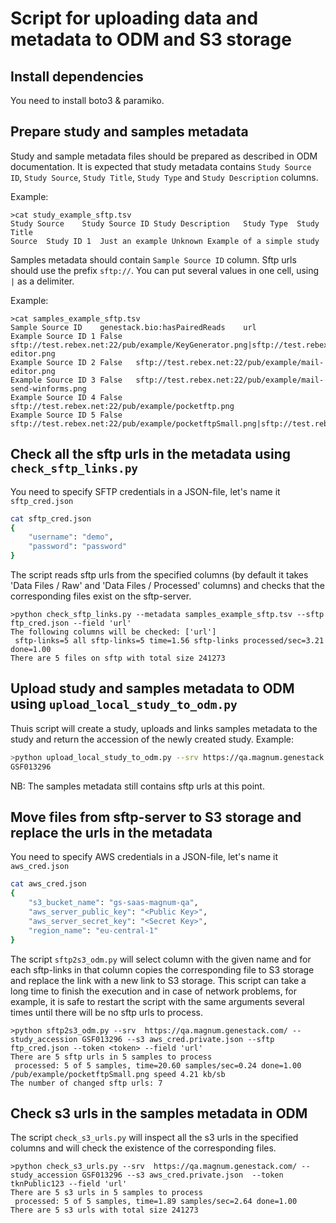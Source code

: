 # Script for uploading data and metadata to ODM and S3 storage

## Install dependencies

You need to install boto3 & paramiko.

## Prepare study and samples metadata

Study and sample metadata files should be prepared as described in ODM documentation.
It is expected that study metadata contains `Study Source ID`, `Study Source`, `Study Title`,
`Study Type` and `Study Description` columns.

Example:
```
>cat study_example_sftp.tsv 
Study Source	Study Source ID	Study Description	Study Type	Study Title
Source	Study ID 1	Just an example	Unknown	Example of a simple study
```
Samples metadata should contain `Sample Source ID` column.
Sftp urls should use the prefix `sftp://`. You can put several values in one cell,
using `|` as a delimiter.

Example:
```
>cat samples_example_sftp.tsv 
Sample Source ID	genestack.bio:hasPairedReads	url
Example Source ID 1	False	sftp://test.rebex.net:22/pub/example/KeyGenerator.png|sftp://test.rebex.net:22/pub/example/mail-editor.png
Example Source ID 2	False	sftp://test.rebex.net:22/pub/example/mail-editor.png
Example Source ID 3	False	sftp://test.rebex.net:22/pub/example/mail-send-winforms.png
Example Source ID 4	False	sftp://test.rebex.net:22/pub/example/pocketftp.png
Example Source ID 5	False	sftp://test.rebex.net:22/pub/example/pocketftpSmall.png|sftp://test.rebex.net:22/pub/example/pocketftp.png
```

## Check all the sftp urls in the metadata using `check_sftp_links.py`

You need to specify SFTP credentials in a JSON-file, let's name it `sftp_cred.json`

```bash
cat sftp_cred.json
{
	"username": "demo",
	"password": "password"
}
```

The script reads sftp urls from the specified columns (by default it takes 'Data Files / Raw' and 'Data Files / Processed' columns) and
checks that the corresponding files exist on the sftp-server.

```
>python check_sftp_links.py --metadata samples_example_sftp.tsv --sftp ftp_cred.json --field 'url'
The following columns will be checked: ['url']
 sftp-links=5 all sftp-links=5 time=1.56 sftp-links processed/sec=3.21 done=1.00
There are 5 files on sftp with total size 241273
```

## Upload study and samples metadata to ODM using `upload_local_study_to_odm.py`

Thuis script will create a study, uploads and links samples metadata to the study and return the accession
of the newly created study.
Example:
```bash
>python upload_local_study_to_odm.py --srv https://qa.magnum.genestack.com/ --study study_example_sftp.tsv --samples samples_example_sftp.tsv --token <token>
GSF013296
```
NB: The samples metadata still contains sftp urls at this point.

## Move files from sftp-server to S3 storage and replace the urls in the metadata

You need to specify AWS credentials in a JSON-file, let's name it `aws_cred.json`

```bash
cat aws_cred.json 
{
	"s3_bucket_name": "gs-saas-magnum-qa",
	"aws_server_public_key": "<Public Key>",
	"aws_server_secret_key": "<Secret Key>",
	"region_name": "eu-central-1"
}
```

The script `sftp2s3_odm.py` will select column with the given name and for each sftp-links in that column copies the corresponding file
to S3 storage and replace the link with a new link to S3 storage.
This script can take a long time to finish the execution and in case of network problems, for example,
it is safe to restart the script with the same arguments several times until there will be no sftp urls to process.

```
>python sftp2s3_odm.py --srv  https://qa.magnum.genestack.com/ --study_accession GSF013296 --s3 aws_cred.private.json --sftp ftp_cred.json --token <token> --field 'url'
There are 5 sftp urls in 5 samples to process
 processed: 5 of 5 samples, time=20.60 samples/sec=0.24 done=1.00 /pub/example/pocketftpSmall.png speed 4.21 kb/sb
The number of changed sftp urls: 7
```
## Check s3 urls in the samples metadata in ODM
The script `check_s3_urls.py` will inspect all the s3 urls in the specified columns and will check the existence of the corresponding files.
```
>python check_s3_urls.py --srv  https://qa.magnum.genestack.com/ --study_accession GSF013296 --s3 aws_cred.private.json  --token tknPublic123 --field 'url'
There are 5 s3 urls in 5 samples to process
 processed: 5 of 5 samples, time=1.89 samples/sec=2.64 done=1.00
There are 5 s3 urls with total size 241273
```